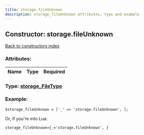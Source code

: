 ```yaml
---
title: storage.fileUnknown
description: storage_fileUnknown attributes, type and example
---
```

## Constructor: storage.fileUnknown  
[Back to constructors index](index.md)



### Attributes:

| Name     |    Type       | Required |
|----------|:-------------:|---------:|



### Type: [storage\_FileType](../types/storage_FileType.md)


### Example:

```
$storage_fileUnknown = ['_' => 'storage.fileUnknown', ];
```  

Or, if you're into Lua:  


```
storage_fileUnknown={_='storage.fileUnknown', }

```


